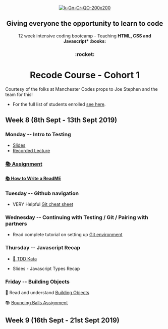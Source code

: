 <p align="center">
    <a href="https://recode.org.uk"><img src="https://i.ibb.co/tHTcXNp/k-Gn-Cr-QO-400x400.jpg" alt="k-Gn-Cr-QO-200x200" border="0"></a><br /><a target='_blank' <br />
  </a>
</p>


<h2 align="center">
  Giving everyone the opportunity to learn to code
</h2>
<p align="center">
    12 week intensive coding bootcamp - Teaching <b> HTML, CSS and Javascript* :books: </b>
</p>

<h3 align="center">
 :rocket:
</h3>

<h1 align="center">
  Recode Course - Cohort 1
</h1>

Courtesy of the folks at Manchester Codes props to Joe Stephen and the team for this! 

* For the full list of students enrolled [see here](./studentroster).

## Week 8 (8th Sept - 13th Sept 2019)

### Monday -- Intro to Testing
* [Slides](https://docs.google.com/presentation/d/1qENlwMDmMZoYv1G-Xak2bzhHsP0Y9a4q0pPccfP1TJw/edit?usp=sharing)
* [Recorded Lecture](https://drive.google.com/file/d/1xGc4DgxHkCDKRIOq3UL68qec_oTHAet_/view?usp=sharing)

### [:books: Assignment](./assignment.md)

#### [:books: How to Write a ReadME](https://medium.com/swlh/how-to-make-the-perfect-readme-md-on-github-92ed5771c061)

### Tuesday -- Github navigation

* VERY Helpful [Git cheat sheet](https://github.github.com/training-kit/downloads/github-git-cheat-sheet.pdf)

### Wednesday -- Continuing with Testing / Git / Pairing with partners

* Read complete tutorial on setting up [Git environment](https://www.freecodecamp.org/news/learn-the-basics-of-git-in-under-10-minutes-da548267cc91/)

### Thursday -- Javascript Recap

* [:rocket: TDD Kata](https://github.com/kirstydevlin1/recode-course/blob/master/Week8/TDDKata.md)

* Slides - Javascript Types Recap

### Friday -- Building Objects

:8ball: Read and understand [Building Objects](https://developer.mozilla.org/en-US/docs/Learn/JavaScript/Objects/Object_building_practice)

:books: [Bouncing Balls Assignment](https://developer.mozilla.org/en-US/docs/Learn/JavaScript/Objects/Adding_bouncing_balls_features) 

## Week 9 (16th Sept - 21st Sept 2019)
